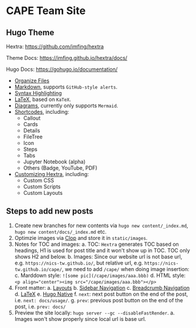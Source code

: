 # CAPE Team Site

## Hugo Theme

Hextra: https://github.com/imfing/hextra

Theme Docs: https://imfing.github.io/hextra/docs/

Hugo Docs: https://gohugo.io/documentation/

- [Organize Files](https://imfing.github.io/hextra/docs/guide/organize-files/)
- [Markdown](https://imfing.github.io/hextra/docs/guide/markdown/), supports `GitHub-style alerts`.
- [Syntax Highlighting](https://imfing.github.io/hextra/docs/guide/syntax-highlighting/)
- [LaTeX](https://imfing.github.io/hextra/docs/guide/latex/), based on `KaTeX`.
- [Diagrams](https://imfing.github.io/hextra/docs/guide/diagrams/), currently only supports `Mermaid`.
- [Shortcodes](https://imfing.github.io/hextra/docs/guide/shortcodes/), including:
  - Callout
  - Cards
  - Details
  - FileTree
  - Icon
  - Steps
  - Tabs
  - Jupyter Notebook (alpha)
  - Others (Badge, YouTube, PDF)
- [Customizing Hextra](https://imfing.github.io/hextra/docs/advanced/customization/), including:
  - Custom CSS
  - Custom Scripts
  - Custom Layouts

## Steps to add new posts

1. Create new branches for new contents via `hugo new content/_index.md`, `hugo new content/docs/_index.md` etc.
2. Optimzie images via [Clop](https://github.com/FuzzyIdeas/Clop) and store it in `static/images`.
3. Notes for TOC and images:
   a. TOC: `Hextra` generates TOC based on headings, H1 is used for post title and it won't show up in TOC. TOC only shows H2 and below.
   b. Images: Since our website url is not base url, e.g. `https://nics-tw.github.io/`, but relative url, e.g. `https://nics-tw.github.io/cape/`, we need to add `/cape/` when doing image insertion:
   c. Marddown style: `![some pic](/cape/images/aaa.bbb)`
   d. HTML style: `<p align="center"><img src="/cape/images/aaa.bbb"></p>`
4. Front matter:
   a. [Layouts](https://imfing.github.io/hextra/docs/guide/organize-files/#layouts)
   b. [Sidebar Navigation](https://imfing.github.io/hextra/docs/guide/organize-files/#sidebar-navigation)
   c. [Breadcrumb Navigation](https://imfing.github.io/hextra/docs/guide/organize-files/#breadcrumb-navigation)
   d. [LaTeX](https://imfing.github.io/hextra/docs/guide/latex/)
   e. [Hugo Native](https://gohugo.io/content-management/front-matter/)
   f. `next`: next post button on the end of the post, i.e. `next: docs/usage/`.
   g. `prev`: previous post button on the end of the post, i.e. `prev: docs/`
5. Preview the site locally: `hugo server --gc --disableFastRender`.
   a. Images won't show properly since local url is base url.
